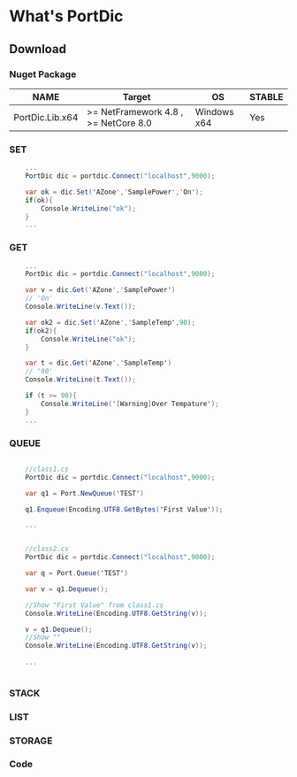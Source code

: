 # What's PortDic


## Download

### Nuget Package
NAME | Target |OS |STABLE | 
------|--------|--------|--------
PortDic.Lib.x64 | >= NetFramework 4.8 , >= NetCore 8.0 | Windows x64 | Yes | 

### SET

```C#
    ...
    PortDic dic = portdic.Connect("localhost",9000); 

    var ok = dic.Set('AZone','SamplePower','On');
    if(ok){
        Console.WriteLine("ok");
    }
    ...
```
### GET

```C#
    ...
    PortDic dic = portdic.Connect("localhost",9000); 

    var v = dic.Get('AZone','SamplePower')
    // 'On'
    Console.WriteLine(v.Text());

    var ok2 = dic.Set('AZone','SampleTemp',90);
    if(ok2){
        Console.WriteLine("ok");
    }

    var t = dic.Get('AZone','SampleTemp')
    // '90'
    Console.WriteLine(t.Text());

    if (t >= 90){
        Console.WriteLine('[Warning]Over Tempature');
    }
    ...
```
### QUEUE


```C#

    //class1.cs
    PortDic dic = portdic.Connect("localhost",9000); 

    var q1 = Port.NewQueue('TEST')

    q1.Enqueue(Encoding.UTF8.GetBytes('First Value'));

    ...


    //class2.cs
    PortDic dic = portdic.Connect("localhost",9000); 

    var q = Port.Queue('TEST')

    var v = q1.Dequeue();

    //Show "First Value" from class1.cs 
    Console.WriteLine(Encoding.UTF8.GetString(v));

    v = q1.Dequeue();
    //Show ""
    Console.WriteLine(Encoding.UTF8.GetString(v));
    
    ...
    
```
### STACK

### LIST

### STORAGE


### Code 

 

  
